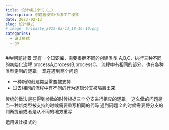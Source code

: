 ```yaml
---
title: 设计模式小试（二）
description: 创建者模式+抽象工厂模式
date: 2023-02-13
slug: 设计模式
# image: Snipaste_2023-02-13_18-16-10.png
categories:
  - 设计模式
  - go
---
```


###问题背景
现有一个知识库，需要根据不同的创建类型 A,B,C，执行三种不同的初始化流程 processA,processB,processC。
流程中有相同的部分，也有各种类型定制的逻辑。
现在遇到两个问题

- 一种新的创建类型需要被支持
- 过去相同的流程中有不同的行为逻辑分支被隔离出来

传统的做法是在得到参数的时候根据三个分支进行相应的逻辑。
这么做的问题是当一种新类型被支持的时候需要重写相同的代码
遇到问题 2 的时候需要将分支的判断提前或者是从不同的地方重写

运用设计模式的
